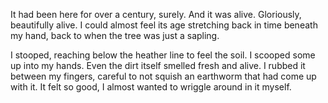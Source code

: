 It had been here for over a century, surely. And it was alive. Gloriously, beautifully alive. I could almost feel its age stretching back in time beneath my hand, back to when the tree was just a sapling.

I stooped, reaching below the heather line to feel the soil. I scooped some up into my hands. Even the dirt itself smelled fresh and alive. I rubbed it between my fingers, careful to not squish an earthworm that had come up with it. It felt so good, I almost wanted to wriggle around in it myself. 